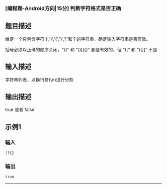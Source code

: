 ### [编程题-Android方向|15分] 判断字符格式是否正确

## 题目描述
给定一个只包含字符'(',')','{','}','['和']'的字符串，确定输入字符串是否有效。

括号必须以正确的顺序关闭，"()" 和 "()[]{}" 都是有效的，但 "([" 和 "([]]" 不是

## 输入描述
字符串列表，以换行符(\n)进行分割
## 输出描述
true 或者 false
## 示例1

### 输入
	(){}
### 输出
	true

----